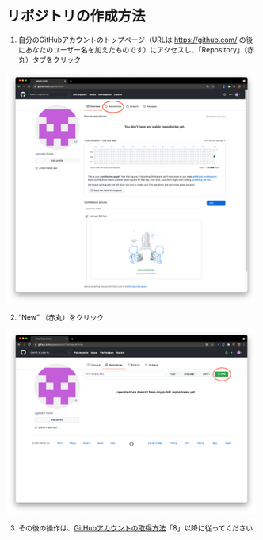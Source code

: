 #  リポジトリの作成方法

1. 自分のGitHubアカウントのトップページ（URLは https://github.com/ の後にあなたのユーザー名を加えたものです）にアクセスし、「Repository」（赤丸）タブをクリック

![ ](images/advance-preparation/how-to-create-a-repository/fig-1.png)

2. “New” （赤丸）をクリック

![ ](images/advance-preparation/how-to-create-a-repository/fig-2.png)

3. その後の操作は、[GitHubアカウントの取得方法](/ja/advance-preparation/get-an-account)「8」以降に従ってください
